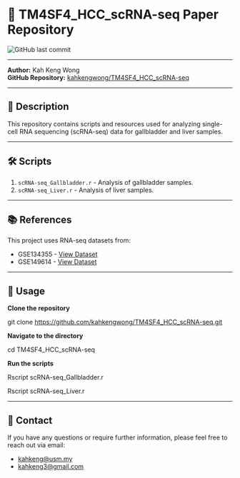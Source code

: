 # 🧬 TM4SF4_HCC_scRNA-seq Paper Repository
![GitHub last commit](https://img.shields.io/github/last-commit/kahkengwong/TM4SF4_HCC_scRNA-seq)

---

**Author:** Kah Keng Wong  
**GitHub Repository:** [kahkengwong/TM4SF4_HCC_scRNA-seq](https://github.com/kahkengwong/TM4SF4_HCC_scRNA-seq)

---

## 📜 **Description**
This repository contains scripts and resources used for analyzing single-cell RNA sequencing (scRNA-seq) data for gallbladder and liver samples.

---

## 🛠️ **Scripts**
1. `scRNA-seq_Gallbladder.r` - Analysis of gallbladder samples.
2. `scRNA-seq_Liver.r` - Analysis of liver samples.

---

## 📚 **References**
This project uses RNA-seq datasets from:
- GSE134355 - [View Dataset](https://www.ncbi.nlm.nih.gov/geo/query/acc.cgi?acc=GSE134355)
- GSE149614 - [View Dataset](https://www.ncbi.nlm.nih.gov/geo/query/acc.cgi?acc=GSE149614)

---

## 📃 **Usage**
**Clone the repository**

git clone https://github.com/kahkengwong/TM4SF4_HCC_scRNA-seq.git

**Navigate to the directory**

cd TM4SF4_HCC_scRNA-seq

**Run the scripts**

Rscript scRNA-seq_Gallbladder.r

Rscript scRNA-seq_Liver.r

---

## 📧 **Contact**
If you have any questions or require further information, please feel free to reach out via email:  
- [kahkeng@usm.my](mailto:kahkeng@usm.my)  
- [kahkeng3@gmail.com](mailto:kahkeng3@gmail.com)
